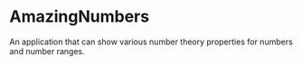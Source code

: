 # AmazingNumbers
An application that can show various number theory properties for numbers and number ranges. 
